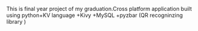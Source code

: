 This is final year project of my graduation.Cross platform application built using python+KV language +Kivy +MySQL +pyzbar (QR recogninzing library )
